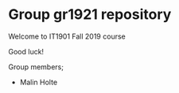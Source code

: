 # Group gr1921 repository 
 
Welcome to IT1901 Fall 2019 course 
 
Good luck! 

Group members;

*  Malin Holte
